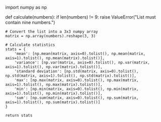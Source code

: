 import numpy as np

def calculate(numbers):
    if len(numbers) != 9:
        raise ValueError("List must contain nine numbers.")

    # Convert the list into a 3x3 numpy array
    matrix = np.array(numbers).reshape(3, 3)

    # Calculate statistics
    stats = {
        'mean': [np.mean(matrix, axis=0).tolist(), np.mean(matrix, axis=1).tolist(), np.mean(matrix).tolist()],
        'variance': [np.var(matrix, axis=0).tolist(), np.var(matrix, axis=1).tolist(), np.var(matrix).tolist()],
        'standard deviation': [np.std(matrix, axis=0).tolist(), np.std(matrix, axis=1).tolist(), np.std(matrix).tolist()],
        'max': [np.max(matrix, axis=0).tolist(), np.max(matrix, axis=1).tolist(), np.max(matrix).tolist()],
        'min': [np.min(matrix, axis=0).tolist(), np.min(matrix, axis=1).tolist(), np.min(matrix).tolist()],
        'sum': [np.sum(matrix, axis=0).tolist(), np.sum(matrix, axis=1).tolist(), np.sum(matrix).tolist()]
    }

    return stats
    
